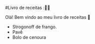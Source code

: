 ﻿#Livro de receitas ::man_cook:

Olá! Bem vindo ao meu livro de receitas :wave:

- Strogonoff de frango.
- Pavê
- Bolo de cenoura
